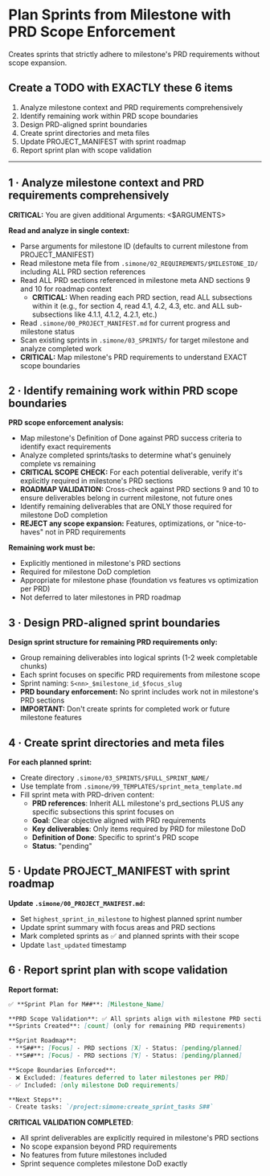 # Plan Sprints from Milestone with PRD Scope Enforcement

Creates sprints that strictly adhere to milestone's PRD requirements without scope expansion.

## Create a TODO with EXACTLY these 6 items

1. Analyze milestone context and PRD requirements comprehensively
2. Identify remaining work within PRD scope boundaries
3. Design PRD-aligned sprint boundaries
4. Create sprint directories and meta files
5. Update PROJECT_MANIFEST with sprint roadmap
6. Report sprint plan with scope validation

---

## 1 · Analyze milestone context and PRD requirements comprehensively

**CRITICAL:** You are given additional Arguments: <$ARGUMENTS>

**Read and analyze in single context:**

- Parse arguments for milestone ID (defaults to current milestone from PROJECT_MANIFEST)
- Read milestone meta file from `.simone/02_REQUIREMENTS/$MILESTONE_ID/` including ALL PRD section references
- Read ALL PRD sections referenced in milestone meta AND sections 9 and 10 for roadmap context
  - **CRITICAL:** When reading each PRD section, read ALL subsections within it (e.g., for section 4, read 4.1, 4.2, 4.3, etc. and ALL sub-subsections like 4.1.1, 4.1.2, 4.2.1, etc.)
- Read `.simone/00_PROJECT_MANIFEST.md` for current progress and milestone status
- Scan existing sprints in `.simone/03_SPRINTS/` for target milestone and analyze completed work
- **CRITICAL:** Map milestone's PRD requirements to understand EXACT scope boundaries

## 2 · Identify remaining work within PRD scope boundaries

**PRD scope enforcement analysis:**

- Map milestone's Definition of Done against PRD success criteria to identify exact requirements
- Analyze completed sprints/tasks to determine what's genuinely complete vs remaining
- **CRITICAL SCOPE CHECK:** For each potential deliverable, verify it's explicitly required in milestone's PRD sections
- **ROADMAP VALIDATION:** Cross-check against PRD sections 9 and 10 to ensure deliverables belong in current milestone, not future ones
- Identify remaining deliverables that are ONLY those required for milestone DoD completion
- **REJECT any scope expansion:** Features, optimizations, or "nice-to-haves" not in PRD requirements

**Remaining work must be:**
- Explicitly mentioned in milestone's PRD sections
- Required for milestone DoD completion
- Appropriate for milestone phase (foundation vs features vs optimization per PRD)
- Not deferred to later milestones in PRD roadmap

## 3 · Design PRD-aligned sprint boundaries

**Design sprint structure for remaining PRD requirements only:**

- Group remaining deliverables into logical sprints (1-2 week completable chunks)
- Each sprint focuses on specific PRD requirements from milestone scope
- Sprint naming: `S<nn>_$milestone_id_$focus_slug`
- **PRD boundary enforcement:** No sprint includes work not in milestone's PRD sections
- **IMPORTANT:** Don't create sprints for completed work or future milestone features

## 4 · Create sprint directories and meta files

**For each planned sprint:**

- Create directory `.simone/03_SPRINTS/$FULL_SPRINT_NAME/`
- Use template from `.simone/99_TEMPLATES/sprint_meta_template.md`
- Fill sprint meta with PRD-driven content:
  - **PRD references**: Inherit ALL milestone's prd_sections PLUS any specific subsections this sprint focuses on
  - **Goal**: Clear objective aligned with PRD requirements
  - **Key deliverables**: Only items required by PRD for milestone DoD
  - **Definition of Done**: Specific to sprint's PRD scope
  - **Status**: "pending"

## 5 · Update PROJECT_MANIFEST with sprint roadmap

**Update `.simone/00_PROJECT_MANIFEST.md`:**

- Set `highest_sprint_in_milestone` to highest planned sprint number
- Update sprint summary with focus areas and PRD sections
- Mark completed sprints as ✅ and planned sprints with their scope
- Update `last_updated` timestamp

## 6 · Report sprint plan with scope validation

**Report format:**

```markdown
✅ **Sprint Plan for M##**: [Milestone_Name]

**PRD Scope Validation**: ✅ All sprints align with milestone PRD sections [X, Y]
**Sprints Created**: [count] (only for remaining PRD requirements)

**Sprint Roadmap**:
- **S##**: [Focus] - PRD sections [X] - Status: [pending/planned]
- **S##**: [Focus] - PRD sections [Y] - Status: [pending/planned]

**Scope Boundaries Enforced**:
- ❌ Excluded: [features deferred to later milestones per PRD]
- ✅ Included: [only milestone DoD requirements]

**Next Steps**:
- Create tasks: `/project:simone:create_sprint_tasks S##`
```

**CRITICAL VALIDATION COMPLETED**:
- All sprint deliverables are explicitly required in milestone's PRD sections
- No scope expansion beyond PRD requirements
- No features from future milestones included
- Sprint sequence completes milestone DoD exactly
